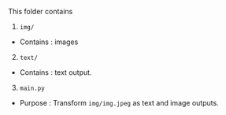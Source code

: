 This folder contains
1.  `img/`
-   Contains : images
2.  `text/`
-   Contains : text output.
3.  `main.py`
-   Purpose :  Transform `img/img.jpeg` as text and image outputs.
